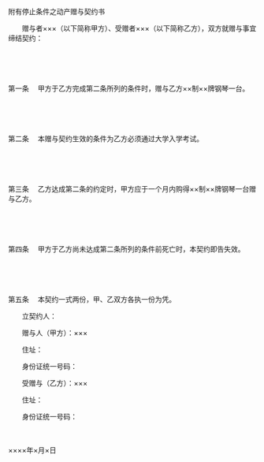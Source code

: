 



附有停止条件之动产赠与契约书



 

　　赠与者×××（以下简称甲方）、受赠者×××（以下简称乙方），双方就赠与事宜缔结契约：

　　

　　

第一条
　甲方于乙方完成第二条所列的条件时，赠与乙方××制××牌钢琴一台。

　　

　　

第二条
　本赠与契约生效的条件为乙方必须通过大学入学考试。

　　

　　

第三条
　乙方达成第二条的约定时，甲方应于一个月内购得××制××牌钢琴一台赠与乙方。

　　

　　

第四条
　甲方于乙方尚未达成第二条所列的条件前死亡时，本契约即告失效。

　　

　　

第五条
　本契约一式两份，甲、乙双方各执一份为凭。　　

　　立契约人：

　　赠与人（甲方）：×××

　　住址：

　　身份证统一号码：

　　受赠与（乙方）：×××

　　住址：

　　身份证统一号码：

　　


 ××××年×月×日
 
　　

